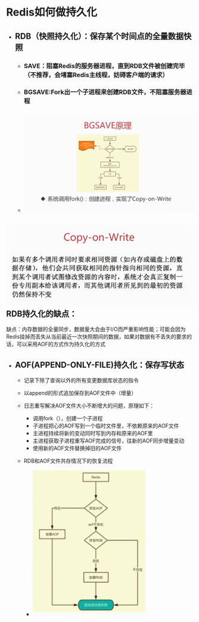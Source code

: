 # Redis如何做持久化

* ## RDB（快照持久化）：保存某个时间点的全量数据快照

  * ### SAVE：阻塞Redis的服务器进程，直到RDB文件被创建完毕（不推荐，会堵塞Redis主线程，妨碍客户端的请求）
  * ### BGSAVE:Fork出一个子进程来创建RDB文件，不阻塞服务器进程
  * ### ![](/redis/2.png)

## ![](/redis/3.png)RDB持久化的缺点：

缺点：内存数据的全量同步，数据量大会由于I/O而严重影响性能；可能会因为Redis挂掉而丢失从当前最近一次快照期间的数据，如果对数据有不丢失的要求的话，可以采用AOF的方式作为持久化的方式

* ## AOF\(APPEND-ONLY-FILE\)持久化：保存写状态

  * 记录下除了查询以外的所有变更数据库状态的指令

  * 以append的形式追加保存到AOF文件中（增量）

  * 日志重写解决AOF文件大小不断增大的问题，原理如下：

    * 调用fork（），创建一个子进程
    * 子进程把心的AOF写到一个临时文件里，不依赖原来的AOF文件
    * 主进程持续将新的变动同时写到内存和原来的AOF里
    * 主进程获取子进程重写AOF完成的信号，往新的AOF同步增量变动
    * 使用新的AOF文件替换掉旧的AOF文件

  * RDB和AOF文件共存情况下的恢复流程

    * ![](/redis/5.png)




